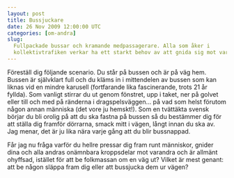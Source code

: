 ```yaml
---
layout: post
title: Bussjuckare
date: 26 Nov 2009 12:00:00 UTC
categories: [om-andra]
slug:
  Fullpackade bussar och kramande medpassagerare. Alla som åker i
  kollektivtrafiken verkar ha ett starkt behov av att gnida sig mot varandra…
---
```


Föreställ dig följande scenario. Du står på bussen och är på väg hem. Bussen är självklart full och du kläms in i mittendelen av bussen som kan liknas vid en mindre karusell (fortfarande lika fascinerande, trots 21 år fyllda). Som vanligt stirrar du ut genom fönstret, upp i taket, ner på golvet eller till och med på ränderna i dragspelsväggen… på vad som helst förutom någon annan människa (det vore ju hemskt!). Som en tvättäkta svensk börjar du bli orolig på att du ska fastna på bussen så du bestämmer dig för att ställa dig framför dörrarna, smack mitt i vägen, långt innan du ska av. Jag menar, det är ju lika nära varje gång att du blir bussnappad.

Får jag nu fråga varför du hellre pressar dig fram runt människor, gnider dina och alla andras onämnbara kroppsdelar mot varandra och är allmänt ohyffsad, istället för att be folkmassan om en väg ut? Vilket är mest genant: att be någon släppa fram dig eller att bussjucka dem ur vägen?